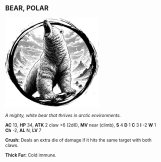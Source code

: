 ## BEAR, POLAR

![](images/bear-polar.webp)

_A mighty, white bear that thrives in arctic environments._

**AC** 13, **HP** 34, **ATK** 2 claw +6 (2d6), **MV** near (climb), **S** 4 **D** 1 **C** 3 **I** -2 **W** 1 **Ch** -2, **AL** N, **LV** 7

**Crush:** Deals an extra die of damage if it hits the same target with both claws.

**Thick Fur:** Cold immune.

